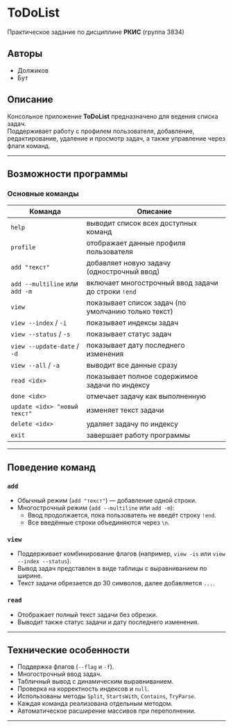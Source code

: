 # ToDoList

Практическое задание по дисциплине **РКИС** (группа 3834)

## Авторы
- Должиков
- Бут

## Описание
Консольное приложение **ToDoList** предназначено для ведения списка задач.  
Поддерживает работу с профилем пользователя, добавление, редактирование, удаление и просмотр задач, а также управление через флаги команд.

---

## Возможности программы

### Основные команды
| Команда | Описание |
|----------|-----------|
| `help` | выводит список всех доступных команд |
| `profile` | отображает данные профиля пользователя |
| `add "текст"` | добавляет новую задачу (однострочный ввод) |
| `add --multiline` или `add -m` | включает многострочный ввод задачи до строки `!end` |
| `view` | показывает список задач (по умолчанию только текст) |
| `view --index` / `-i` | показывает индексы задач |
| `view --status` / `-s` | показывает статус задач |
| `view --update-date` / `-d` | показывает дату последнего изменения |
| `view --all` / `-a` | выводит все данные сразу |
| `read <idx>` | показывает полное содержимое задачи по индексу |
| `done <idx>` | отмечает задачу как выполненную |
| `update <idx> "новый текст"` | изменяет текст задачи |
| `delete <idx>` | удаляет задачу по индексу |
| `exit` | завершает работу программы |

---

## Поведение команд

### `add`
- Обычный режим (`add "текст"`) — добавление одной строки.
- Многострочный режим (`add --multiline` или `add -m`):
  - Ввод продолжается, пока пользователь не введёт строку `!end`.
  - Все введённые строки объединяются через `\n`.

### `view`
- Поддерживает комбинирование флагов (например, `view -is` или `view --index --status`).
- Вывод задач представлен в виде таблицы с выравниванием по ширине.
- Текст задачи обрезается до 30 символов, далее добавляется `...`.

### `read`
- Отображает полный текст задачи без обрезки.
- Выводит также статус задачи и дату последнего изменения.

---

## Технические особенности
- Поддержка флагов (`--flag` и `-f`).
- Многострочный ввод задач.
- Табличный вывод с динамическим выравниванием.
- Проверка на корректность индексов и `null`.
- Использованы методы `Split`, `StartsWith`, `Contains`, `TryParse`.
- Каждая команда реализована отдельным методом.
- Автоматическое расширение массивов при переполнении.

---
